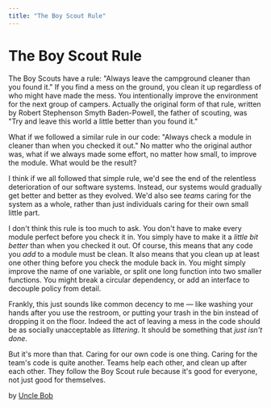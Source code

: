 ```yaml
---
title: "The Boy Scout Rule"
---
```


# The Boy Scout Rule

The Boy Scouts have a rule: "Always leave the campground cleaner than you found it." If you find a mess on the ground, you clean it up regardless of who might have made the mess. You intentionally improve the environment for the next group of campers. Actually the original form of that rule, written by Robert Stephenson Smyth Baden-Powell, the father of scouting, was "Try and leave this world a little better than you found it."

What if we followed a similar rule in our code: "Always check a module in cleaner than when you checked it out." No matter who the original author was, what if we always made some effort, no matter how small, to improve the module. What would be the result?

I think if we all followed that simple rule, we'd see the end of the relentless deterioration of our software systems. Instead, our systems would gradually get better and better as they evolved. We'd also see *teams* caring for the system as a whole, rather than just individuals caring for their own small little part.

I don't think this rule is too much to ask. You don't have to make every module perfect before you check it in. You simply have to make it a *little bit better* than when you checked it out. Of course, this means that any code you *add* to a module must be clean. It also means that you clean up at least one other thing before you check the module back in. You might simply improve the name of one variable, or split one long function into two smaller functions. You might break a circular dependency, or add an interface to decouple policy from detail.

Frankly, this just sounds like common decency to me — like washing your hands after you use the restroom, or putting your trash in the bin instead of dropping it on the floor. Indeed the act of leaving a mess in the code should be as socially unacceptable as *littering*. It should be something that *just isn't done*.

But it's more than that. Caring for our own code is one thing. Caring for the team's code is quite another. Teams help each other, and clean up after each other. They follow the Boy Scout rule because it's good for everyone, not just good for themselves.

by [Uncle Bob](http://programmer.97things.oreilly.com/wiki/index.php/Uncle_Bob)
